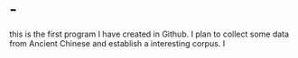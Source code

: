 # -
this is the first program I have created in Github.
I plan to collect some data from Ancient Chinese and establish a interesting corpus.
I 
